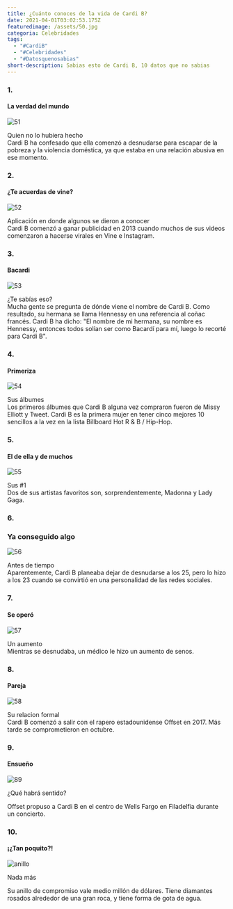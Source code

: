 ```yaml
---
title: ¿Cuánto conoces de la vida de Cardi B?
date: 2021-04-01T03:02:53.175Z
featuredimage: /assets/50.jpg
categoria: Celebridades
tags:
  - "#CardiB"
  - "#Celebridades"
  - "#Datosquenosabias"
short-description: Sabias esto de Cardi B, 10 datos que no sabias
---
```

### 1.

#### La verdad del mundo 

![51](/assets/51.jpg "51")

Quien no lo hubiera hecho <br/>
Cardi B ha confesado que ella comenzó a desnudarse para escapar de la pobreza y la violencia doméstica, ya que estaba en una relación abusiva en ese momento.

### 2.

#### ¿Te acuerdas de vine?

![52](/assets/52.jpg "52")

Aplicación en donde algunos se dieron a conocer <br/>
Cardi B comenzó a ganar publicidad en 2013 cuando muchos de sus videos comenzaron a hacerse virales en Vine e Instagram.

### 3.

#### Bacardi 

![53](/assets/53.jpg "53")

¿Te sabías eso?<br/>
Mucha gente se pregunta de dónde viene el nombre de Cardi B. Como resultado, su hermana se llama Hennessy en una referencia al coñac francés. Cardi B ha dicho: "El nombre de mi hermana, su nombre es Hennessy, entonces todos solían ser como Bacardí para mí, luego lo recorté para Cardi B".

### 4.

#### Primeriza 

![54](/assets/54.jpeg "54")

Sus álbumes <br/>
Los primeros álbumes que Cardi B alguna vez compraron fueron de Missy Elliott y Tweet.
Cardi B es la primera mujer en tener cinco mejores 10 sencillos a la vez en la lista Billboard Hot R & B / Hip-Hop.

### 5.

#### El de ella y de muchos 

![55](/assets/55.jpg "55")

Sus #1<br/>
Dos de sus artistas favoritos son, sorprendentemente, Madonna y Lady Gaga.

### 6.

### Ya conseguido algo 

![56](/assets/56.jpg "56")

Antes de tiempo <br/>
Aparentemente, Cardi B planeaba dejar de desnudarse a los 25, pero lo hizo a los 23 cuando se convirtió en una personalidad de las redes sociales.

### 7.

#### Se operó 

![57](/assets/57.jpg "57")

Un aumento <br/>
Mientras se desnudaba, un médico le hizo un aumento de senos.

### 8.

#### Pareja	

![58](/assets/58.jpg "58")

Su relacion formal<br/>
Cardi B comenzó a salir con el rapero estadounidense Offset en 2017. Más tarde se comprometieron en octubre.

### 9.



#### Ensueño 



![89](/assets/89.jpg "89")



¿Qué habrá sentido? <br/>

Offset propuso a Cardi B en el centro de Wells Fargo en Filadelfia durante un concierto.



### 10.

#### ¡¿Tan poquito?!

![anillo](/assets/anilloa.jpg "anillo")



Nada más <br/>

Su anillo de compromiso vale medio millón de dólares. Tiene diamantes rosados ​​alrededor de una gran roca, y tiene forma de gota de agua.